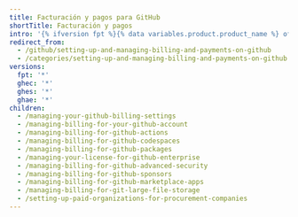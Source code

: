 ```yaml
---
title: Facturación y pagos para GitHub
shortTitle: Facturación y pagos
intro: '{% ifversion fpt %}{% data variables.product.product_name %} ofrece productos gratuitos y de pago para todas las cuentas. Puedes mejorar, bajar de nivel y ver los cambios pendientes de la suscripción de tu cuenta en cualquier momento.{% elsif ghec or ghes or ghae %}{% data variables.product.company_short %} cobra por el uso {% ifversion ghec or ghae %} de {% data variables.product.product_name %} para los miembros de tu empresa{% elsif ghes %} plazas de licencia de {% data variables.product.product_name %}{% ifversion ghes > 3.0 %} y cualquier servicio adicional que compres{% endif %}{% endif %}.{% endif %}'
redirect_from:
  - /github/setting-up-and-managing-billing-and-payments-on-github
  - /categories/setting-up-and-managing-billing-and-payments-on-github
versions:
  fpt: '*'
  ghec: '*'
  ghes: '*'
  ghae: '*'
children:
  - /managing-your-github-billing-settings
  - /managing-billing-for-your-github-account
  - /managing-billing-for-github-actions
  - /managing-billing-for-github-codespaces
  - /managing-billing-for-github-packages
  - /managing-your-license-for-github-enterprise
  - /managing-billing-for-github-advanced-security
  - /managing-billing-for-github-sponsors
  - /managing-billing-for-github-marketplace-apps
  - /managing-billing-for-git-large-file-storage
  - /setting-up-paid-organizations-for-procurement-companies
---
```


